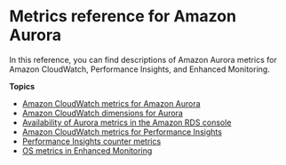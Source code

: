 # Metrics reference for Amazon Aurora<a name="metrics-reference"></a>

In this reference, you can find descriptions of Amazon Aurora metrics for Amazon CloudWatch, Performance Insights, and Enhanced Monitoring\.

**Topics**
+ [Amazon CloudWatch metrics for Amazon Aurora](Aurora.AuroraMySQL.Monitoring.Metrics.md)
+ [Amazon CloudWatch dimensions for Aurora](dimensions.md)
+ [Availability of Aurora metrics in the Amazon RDS console](Aurora.Monitoring.Metrics.RDSAvailability.md)
+ [Amazon CloudWatch metrics for Performance Insights](USER_PerfInsights.Cloudwatch.md)
+ [Performance Insights counter metrics](USER_PerfInsights_Counters.md)
+ [OS metrics in Enhanced Monitoring](USER_Monitoring-Available-OS-Metrics.md)